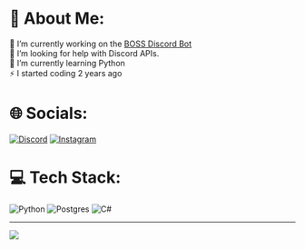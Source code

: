 # 💫 About Me:
🔭 I’m currently working on the [BOSS Discord Bot](https://github.com/skyewong/boss)<br>🤝 I’m looking for help with Discord APIs.<br>🌱 I’m currently learning Python<br>⚡ I started coding 2 years ago


# 🌐 Socials:
[![Discord](https://img.shields.io/badge/Discord-%237289DA.svg?logo=discord&logoColor=white)](https://discord.gg/EshzsTUtHe) [![Instagram](https://img.shields.io/badge/Instagram-%23E4405F.svg?logo=Instagram&logoColor=white)](https://instagram.com/skyewong0511) 

# 💻 Tech Stack:
![Python](https://img.shields.io/badge/python-3670A0?style=flat&logo=python&logoColor=ffdd54) ![Postgres](https://img.shields.io/badge/postgres-%23316192.svg?style=flat&logo=postgresql&logoColor=white) ![C#](https://img.shields.io/badge/c%23-%23239120.svg?style=flat&logo=c-sharp&logoColor=white)

---
[![](https://visitcount.itsvg.in/api?id=skyewong&icon=0&color=0)](https://visitcount.itsvg.in)

<!-- Created with GPRM ( https://gprm.itsvg.in ) -->
